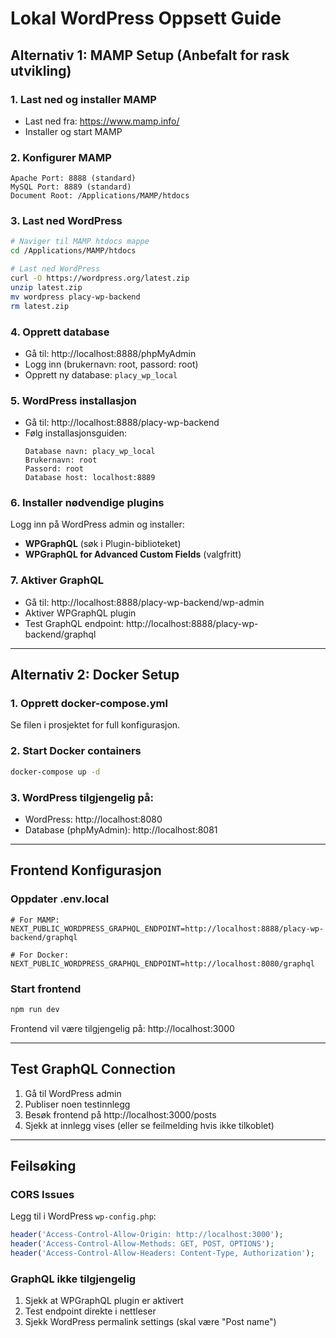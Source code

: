 # Lokal WordPress Oppsett Guide

## Alternativ 1: MAMP Setup (Anbefalt for rask utvikling)

### 1. Last ned og installer MAMP
- Last ned fra: https://www.mamp.info/
- Installer og start MAMP

### 2. Konfigurer MAMP
```
Apache Port: 8888 (standard)
MySQL Port: 8889 (standard)
Document Root: /Applications/MAMP/htdocs
```

### 3. Last ned WordPress
```bash
# Naviger til MAMP htdocs mappe
cd /Applications/MAMP/htdocs

# Last ned WordPress
curl -O https://wordpress.org/latest.zip
unzip latest.zip
mv wordpress placy-wp-backend
rm latest.zip
```

### 4. Opprett database
- Gå til: http://localhost:8888/phpMyAdmin
- Logg inn (brukernavn: root, passord: root)
- Opprett ny database: `placy_wp_local`

### 5. WordPress installasjon
- Gå til: http://localhost:8888/placy-wp-backend
- Følg installasjonsguiden:
  ```
  Database navn: placy_wp_local
  Brukernavn: root
  Passord: root
  Database host: localhost:8889
  ```

### 6. Installer nødvendige plugins
Logg inn på WordPress admin og installer:
- **WPGraphQL** (søk i Plugin-biblioteket)
- **WPGraphQL for Advanced Custom Fields** (valgfritt)

### 7. Aktiver GraphQL
- Gå til: http://localhost:8888/placy-wp-backend/wp-admin
- Aktiver WPGraphQL plugin
- Test GraphQL endpoint: http://localhost:8888/placy-wp-backend/graphql

---

## Alternativ 2: Docker Setup

### 1. Opprett docker-compose.yml
Se filen i prosjektet for full konfigurasjon.

### 2. Start Docker containers
```bash
docker-compose up -d
```

### 3. WordPress tilgjengelig på:
- WordPress: http://localhost:8080
- Database (phpMyAdmin): http://localhost:8081

---

## Frontend Konfigurasjon

### Oppdater .env.local
```
# For MAMP:
NEXT_PUBLIC_WORDPRESS_GRAPHQL_ENDPOINT=http://localhost:8888/placy-wp-backend/graphql

# For Docker:
NEXT_PUBLIC_WORDPRESS_GRAPHQL_ENDPOINT=http://localhost:8080/graphql
```

### Start frontend
```bash
npm run dev
```

Frontend vil være tilgjengelig på: http://localhost:3000

---

## Test GraphQL Connection

1. Gå til WordPress admin
2. Publiser noen testinnlegg
3. Besøk frontend på http://localhost:3000/posts
4. Sjekk at innlegg vises (eller se feilmelding hvis ikke tilkoblet)

---

## Feilsøking

### CORS Issues
Legg til i WordPress `wp-config.php`:
```php
header('Access-Control-Allow-Origin: http://localhost:3000');
header('Access-Control-Allow-Methods: GET, POST, OPTIONS');
header('Access-Control-Allow-Headers: Content-Type, Authorization');
```

### GraphQL ikke tilgjengelig
1. Sjekk at WPGraphQL plugin er aktivert
2. Test endpoint direkte i nettleser
3. Sjekk WordPress permalink settings (skal være "Post name")